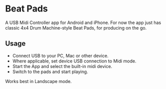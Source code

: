 # Beat Pads

A USB Midi Controller app for Android and iPhone. For now the app just has classic 4x4 Drum Machine-style Beat Pads, for producing on the go.

## Usage

- Connect USB to your PC, Mac or other device.
- Where applicable, set device USB connection to Midi mode.
- Start the App and select the built-in midi device.
- Switch to the pads and start playing.

Works best in Landscape mode.
